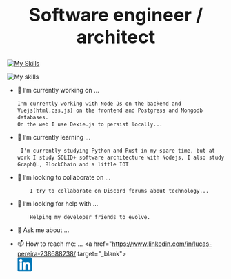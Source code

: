 <h1 style="font-size: 42px;text-align: center;">Software engineer / architect</h1>

[![My Skills](https://skillicons.dev/icons?i=docker,nodejs,typescript,js,html,css,vuejs,mongodb,postgres,mysql,prisma)](https://skillicons.dev)

![My skills](https://github-readme-stats.vercel.app/api/top-langs/?username=theluposki&layout=compact&langs_count=16&theme=dark%22)

- 🔭 I’m currently working on ...
  <!-- 🔭 Atualmente estou trabalhando em... -->
      I'm currently working with Node Js on the backend and Vuejs(html,css,js) on the frontend and Postgress and Mongodb databases.
      On the web I use Dexie.js to persist locally...
- 🌱 I’m currently learning ...
  <!--  🌱 Estou aprendendo... -->
       I'm currently studying Python and Rust in my spare time, but at work I study SOLID+ software architecture with Nodejs, I also study GraphQL, BlockChain and a little IOT
- 👯 I’m looking to collaborate on ...
  <!-- 👯  Procuro colaborar...-->
          I try to collaborate on Discord forums about technology...
- 🤔 I’m looking for help with ...
  <!-- 🤔 Estou procurando ajuda com... -->
          Helping my developer friends to evolve.
- 💬 Ask me about ...
<!-- 💬 Pergunte-me sobre ... -->
- 📫 How to reach me: ...
  <!-- - 📫 Como chegar até mim: ... -->
    <a href="https://www.linkedin.com/in/lucas-pereira-238688238/
    target="_blank">  
        <img src="assets/linkedin.png" width="33px">
    </a>
